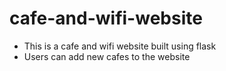 # cafe-and-wifi-website

<ul>
  <li>This is a cafe and wifi website built using flask</li>
  <li>Users can add new cafes to the website</li>
</ul>
